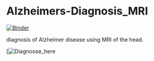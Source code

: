 # Alzheimers-Diagnosis_MRI

[![Binder](https://mybinder.org/badge_logo.svg)]([![Binder](https://mybinder.org/badge_logo.svg)](https://mybinder.org/v2/gh/nikhilreddybilla28/Alzheimers-Diagnosis_MRI/main))

diagnosis of Alzheimer disease using MRI of the head.


[![Diagnoose_here](https://hub.gke2.mybinder.org/user/nikhilreddybill-s-diagnosis_mri-b5k2642f/voila/render/Alzheimers_MRI_App.ipynb?token=kJ-nsTwiT2OTbE4BxaH8-w)
